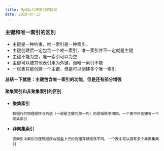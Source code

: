```yaml
---
title: MySQL几种索引的区别
date: 2019-07-13
---
```

### 主键和唯一索引的区别

- 主键是一种约束，唯一索引是一种索引。
- 主键创建后一定包含一个唯一索引，唯一索引并不一定就是主键
- 主键不能为空，唯一索引可以为空
- 主键可以被其他表引用为外键，而唯一索引不能
- 一张表只能创建一个主键，但是可以创建多个唯一索引

**总结一下就是：主键包含唯一索引的功能，但是还有部分增强**

#### 聚集索引和非聚集索引的区别

- **聚集索引**

  ```
  数据行的物理顺序与列值（一般是主键的那一列）的逻辑顺序相同，一个表中只能拥有一个聚集索引
  ```

- **非聚集索引**

  ```
  该索引中索引的逻辑顺序与磁盘上行的物理存储顺序不同，一个表中可以拥有多个非聚集索引
  ```

  

